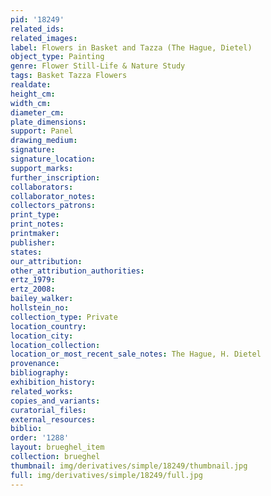 ```yaml
---
pid: '18249'
related_ids: 
related_images: 
label: Flowers in Basket and Tazza (The Hague, Dietel)
object_type: Painting
genre: Flower Still-Life & Nature Study
tags: Basket Tazza Flowers
realdate: 
height_cm: 
width_cm: 
diameter_cm: 
plate_dimensions: 
support: Panel
drawing_medium: 
signature: 
signature_location: 
support_marks: 
further_inscription: 
collaborators: 
collaborator_notes: 
collectors_patrons: 
print_type: 
print_notes: 
printmaker: 
publisher: 
states: 
our_attribution: 
other_attribution_authorities: 
ertz_1979: 
ertz_2008: 
bailey_walker: 
hollstein_no: 
collection_type: Private
location_country: 
location_city: 
location_collection: 
location_or_most_recent_sale_notes: The Hague, H. Dietel
provenance: 
bibliography: 
exhibition_history: 
related_works: 
copies_and_variants: 
curatorial_files: 
external_resources: 
biblio: 
order: '1288'
layout: brueghel_item
collection: brueghel
thumbnail: img/derivatives/simple/18249/thumbnail.jpg
full: img/derivatives/simple/18249/full.jpg
---
```

